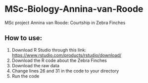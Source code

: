 # MSc-Biology-Annina-van-Roode
MSc project Annina van Roode: Courtship in Zebra Finches

## How to use:
1. Download R Studio through this link: https://www.rstudio.com/products/rstudio/download/ 
2. Download the R code about the Zebra Finches 
3. Download the raw data
4. Change lines 26 and 31 in the code to your directory
5. Run the code 
